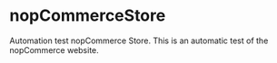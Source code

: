 # nopCommerceStore
Automation test nopCommerce Store.
This is an automatic test of the nopCommerce website.

